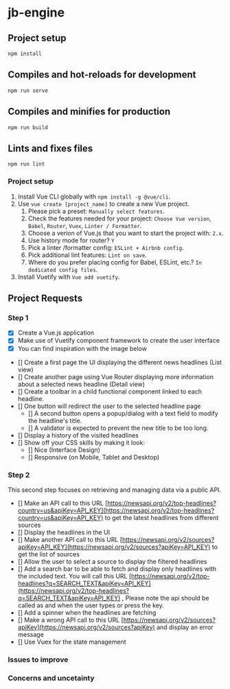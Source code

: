 # jb-engine

## Project setup
```
npm install
```

## Compiles and hot-reloads for development
```
npm run serve
```

## Compiles and minifies for production
```
npm run build
```

## Lints and fixes files
```
npm run lint
```

### Project setup 
1. Install Vue CLI globally with `npm install -g @vue/cli`.
2. Use `vue create [project_name]` to create a new Vue project.
   1. Please pick a preset: `Manually select features`.
   2. Check the features needed for your project: `Choose Vue version`, `Babel`, `Router`, `Vuex`, `Linter / Formatter`.
   3. Choose a verion of Vue.js that you want to start the project with: `2.x`. 
   4. Use history mode for router? `Y`
   5. Pick a linter /formatter config: `ESLint + Airbnb config`.
   6. Pick additional lint features: `Lint on save`.
   7. Where do you prefer placing config for Babel, ESLint, etc.? `In dedicated config files`.
3. Install Vuetify with `Vue add vuetify`. 

## Project Requests
### Step 1


- [x] Create a Vue.js application
- [x] Make use of Vuetify component framework to create the user interface
- [x] You can find inspiration with the image below
- [] Create a first page the UI displaying the different news headlines (List view)
- [] Create another page using Vue Router displaying more information about a selected news headline (Detail view)
- [] Create a toolbar in a child functional component linked to each headline.
- [] One button will redirect the user to the selected headline page
   - [] A second button opens a popup/dialog with a text field to modify the headline's title.
   - [] A validator is expected to prevent the new title to be too long.
- [] Display a history of the visited headlines
- [] Show off your CSS skills by making it look: 
   - [] Nice (Interface Design)
   - [] Responsive (on Mobile, Tablet and Desktop)

### Step 2
This second step focuses on retrieving and managing data via a public API.

- [] Make an API call to this URL [https://newsapi.org/v2/top-headlines?country=us&apiKey=API_KEY](https://newsapi.org/v2/top-headlines?country=us&apiKey=API_KEY) to get the latest headlines from different sources
- [] Display the headlines in the UI
- [] Make another API call to this URL [https://newsapi.org/v2/sources?apiKey=API_KEY](https://newsapi.org/v2/sources?apiKey=API_KEY) to get the list of sources
- [] Allow the user to select a source to display the filtered headlines
- [] Add a search bar to be able to fetch and display only headlines with the included text. You will call this URL [https://newsapi.org/v2/top-headlines?q=SEARCH_TEXT&apiKey=API_KEY](https://newsapi.org/v2/top-headlines?q=SEARCH_TEXT&apiKey=API_KEY) , Please note the api should be called as and when the user types or press the key.
- [] Add a spinner when the headlines are fetching
- [] Make a wrong API call to this URL [https://newsapi.org/v2/sources?apiKey](https://newsapi.org/v2/sources?apiKey) and display an error message
- [] Use Vuex for the state management


### Issues to improve


### Concerns and uncetainty